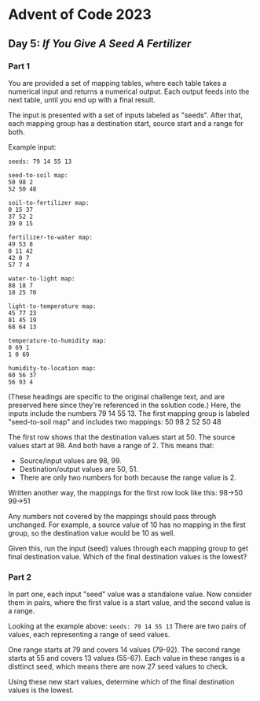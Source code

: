 # Advent of Code 2023
## Day 5: *If You Give A Seed A Fertilizer*

### Part 1

You are provided a set of mapping tables, where each table takes a numerical input and returns a numerical output. Each output feeds into the next table, until you end up with a final result.

The input is presented with a set of inputs labeled as "seeds". After that, each mapping group has a destination start, source start and a range for both.

Example input:
```
seeds: 79 14 55 13

seed-to-soil map:
50 98 2
52 50 48

soil-to-fertilizer map:
0 15 37
37 52 2
39 0 15

fertilizer-to-water map:
49 53 8
0 11 42
42 0 7
57 7 4

water-to-light map:
88 18 7
18 25 70

light-to-temperature map:
45 77 23
81 45 19
68 64 13

temperature-to-humidity map:
0 69 1
1 0 69

humidity-to-location map:
60 56 37
56 93 4
```
(These headings are specific to the original challenge text, and are preserved here since they're referenced in the solution code.)
Here, the inputs include the numbers 79 14 55 13.
The first mapping group is labeled "seed-to-soil map" and includes two mappings:
50 98 2
52 50 48

The first row shows that the destination values start at 50. The source values start at 98. And both have a range of 2.
This means that:
* Source/input values are 98, 99.
* Destination/output values are 50, 51.
* There are only two numbers for both because the range value is 2.

Written another way, the mappings for the first row look like this:
98->50
99->51

Any numbers not covered by the mappings should pass through unchanged. For example, a source value of 10 has no mapping in the first group, so the destination value would be 10 as well.

Given this, run the input (seed) values through each mapping group to get final destination value. Which of the final destination values is the lowest?

### Part 2

In part one, each input "seed" value was a standalone value. Now consider them in pairs, where the first value is a start value, and the second value is a range.

Looking at the example above:
`seeds: 79 14 55 13`
There are two pairs of values, each representing a range of seed values.

One range starts at 79 and covers 14 values (79-92). The second range starts at 55 and covers 13 values (55-67). Each value in these ranges is a disttinct seed, which means there are now 27 seed values to check.

Using these new start values, determine which of the final destination values is the lowest.